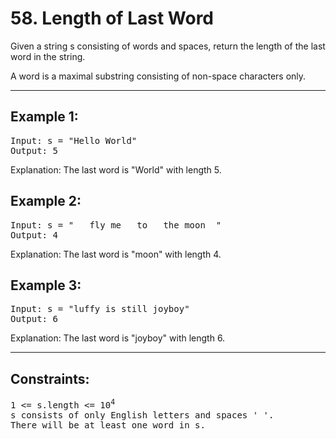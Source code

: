 # 58. Length of Last Word

Given a string s consisting of words and spaces, return the length of the last word in the string.

A word is a maximal substring consisting of non-space characters only.

---

## Example 1:
<pre>
Input: s = "Hello World"
Output: 5
</pre>
Explanation: The last word is "World" with length 5.


## Example 2:
<pre>
Input: s = "   fly me   to   the moon  "
Output: 4
</pre>
Explanation: The last word is "moon" with length 4.


## Example 3:
<pre>
Input: s = "luffy is still joyboy"
Output: 6
</pre>
Explanation: The last word is "joyboy" with length 6.
 
---
## Constraints:
<pre>
1 <= s.length <= 10<sup>4</sup>
s consists of only English letters and spaces ' '.
There will be at least one word in s.
</pre>